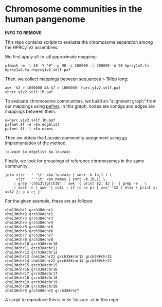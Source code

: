 # Chromosome communities in the human pangenome

**INFO TO REMOVE**

This repo contains scripts to evaluate the chromosome separation among the HPRCy1v2 assemblies.

We first apply all-to-all approximate mapping:

```
wfmash -m -t 48 -Y "#" -p 98 -s 100000 -l 300000 -n 90 hprcy1v2.fa hprcy1v2.fa >hprcy1v2.self.paf
```

Then, we collect mappings between sequences > 1Mbp long:

```
awk '$2 > 1000000 && $7 > 1000000' hprc.y1v2.self.paf >hprc.y1v2.self.1M.paf
```

To evaluate chromosome communities, we build an "alignment graph" from our mappings using [pafnet](https://github.com/ekg/pafnet).
In this graph, nodes are contigs and edges are mappings between them.

```
o=hprc.y1v2.self.1M.paf
pafnet $f -e >$o.edgelist
pafnet $f -l >$o.names
```

Then we obtain the Louvain community assignment using [an implementation of the method](https://github.com/jlguillaume/louvain).

```
louvain $o.edgelist $o.louvain
```

Finally, we look for groupings of reference chromosomes in the same community.

```
join <(tr ' ' '\t' <$o.louvain | sort -k 1b,1 ) \
     <(tr ' ' '\t' <$o.names | sort -k 1b,1) \
    | grep 'chm13\|grch38' | awk '{ print $2, $3 }' | grep -v _ \
    | sort -n | awk '{ c=$1 ; if (c == p) { x=x" "$2 } else { print x; x=$2 }; p = c; }'
```

For the given example, these are as follows:

```
chm13#chr1 grch38#chr1
chm13#chr2 grch38#chr2
chm13#chr3 grch38#chr3
chm13#chr4 grch38#chr4
chm13#chr5 grch38#chr5
chm13#chr6 grch38#chr6
chm13#chr7 grch38#chr7
chm13#chr8 grch38#chr8
chm13#chr10 grch38#chr10
chm13#chr11 grch38#chr11
chm13#chr12 grch38#chr12
chm13#chr13 chm13#chr21 grch38#chr13 grch38#chr21
chm13#chr14 chm13#chr22 grch38#chr14 grch38#chr22
chm13#chr15 grch38#chr15
chm13#chr16 grch38#chr16
chm13#chr17 grch38#chr17
chm13#chr18 grch38#chr18
chm13#chr19 grch38#chr19
chm13#chr20 grch38#chr20
chm13#chrX grch38#chrX grch38#chrY
```

A script to reproduce this is in `do_louvain.sh` in this repo.
